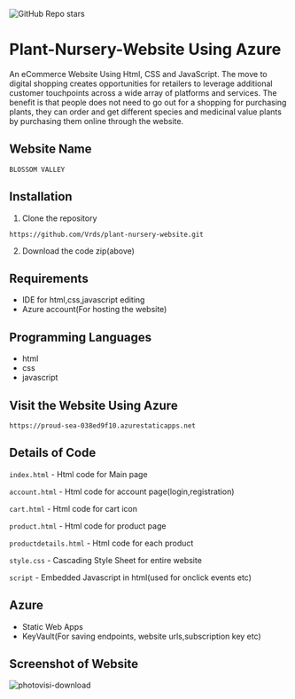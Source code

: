 ![GitHub Repo stars](https://img.shields.io/github/stars/Vrds/plant-nursery-website?color=green&label=html&style=plastic)
# Plant-Nursery-Website Using Azure
An eCommerce Website Using Html, CSS and JavaScript. The move to digital shopping creates opportunities for retailers to leverage additional customer touchpoints across a wide array of platforms and services. The benefit is that people does not need to go out for a shopping for purchasing plants, they can order and get different species and medicinal value plants by purchasing them online through the website.

## Website Name

`BLOSSOM VALLEY` 

## Installation
1. Clone the repository

`https://github.com/Vrds/plant-nursery-website.git` 

2. Download the code zip(above)

## Requirements
- IDE for html,css,javascript editing
- Azure account(For hosting the website)

## Programming Languages
- html
- css
- javascript


## Visit the Website Using Azure

`https://proud-sea-038ed9f10.azurestaticapps.net`

## Details of Code

`index.html`   - Html code for Main page

`account.html` - Html code for account page(login,registration)

`cart.html` - Html code for cart icon

`product.html` - Html code for product page

`productdetails.html` - Html code for each product 

`style.css` - Cascading Style Sheet for entire website

`script` - Embedded Javascript in html(used for onclick events etc)

## Azure

- Static Web Apps
- KeyVault(For saving endpoints, website urls,subscription key etc)

## Screenshot of Website

![photovisi-download](https://user-images.githubusercontent.com/47492749/147387497-08760c9b-a1df-41c7-92af-d0a9d8cd5470.jpg)










